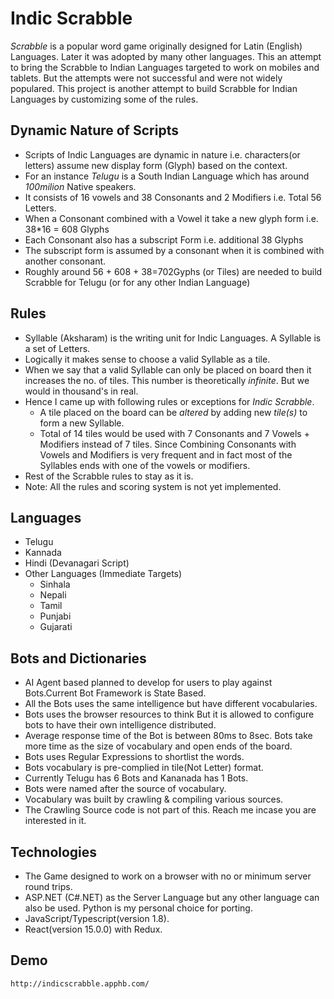 # Indic Scrabble 

*Scrabble* is a popular word game originally designed for Latin (English) Languages. Later it was adopted by many other languages.
This an attempt to bring the Scrabble to Indian Languages targeted to work on mobiles and tablets. But the attempts were not successful and were not widely populared.
This project is another attempt to build Scrabble for Indian Languages by customizing some of the rules.

## Dynamic Nature of Scripts

* Scripts of Indic Languages are dynamic in nature i.e. characters(or letters)  assume new display form (Glyph)  based on the context.
* For an instance *Telugu* is a South Indian Language which has around *100milion* Native speakers.
* It consists of 16 vowels and 38 Consonants and 2 Modifiers i.e. Total 56 Letters.
* When a Consonant combined with a Vowel it take a new glyph form i.e. 38*16 = 608 Glyphs
* Each Consonant also has a subscript Form i.e. additional 38 Glyphs
* The subscript form is assumed by a consonant when it is combined with another consonant.
* Roughly around 56 + 608 + 38=702Gyphs (or Tiles) are needed to build Scrabble for Telugu (or for any other Indian Language)

## Rules

* Syllable (Aksharam) is the writing unit for Indic Languages. A Syllable is a set of Letters.
* Logically it makes sense to choose a valid Syllable as a tile. 
* When we say that a valid Syllable can only be placed on board then it increases the no. of tiles. This number is theoretically *infinite*. But we would in thousand's in real.
* Hence I came up with following rules or exceptions for *Indic Scrabble*. 
    * A tile placed on the board can be *altered* by adding new *tile(s)* to form a new Syllable.
    * Total of 14 tiles would be used with 7 Consonants and 7 Vowels + Modifiers instead of 7 tiles. Since Combining Consonants with Vowels and Modifiers is very frequent and in fact most of the Syllables ends with one of the vowels or modifiers.
* Rest of the Scrabble rules to stay as it is.
* Note: All the rules and scoring system is not yet implemented.

## Languages

* Telugu
* Kannada
* Hindi (Devanagari Script)
* Other Languages (Immediate Targets)
    * Sinhala
    * Nepali
    * Tamil
    * Punjabi
    * Gujarati

## Bots and Dictionaries

* AI Agent based planned to develop for users to play against Bots.Current Bot Framework is State Based.
* All the Bots uses the same intelligence but have different vocabularies.
* Bots uses the browser resources to think But it is allowed to configure bots to have their own intelligence distributed.
* Average response time of the Bot is between 80ms to 8sec. Bots take more time as the size of vocabulary and open ends of the board.
* Bots uses Regular Expressions to shortlist the words.
* Bots vocabulary is pre-complied in tile(Not Letter) format.
* Currently Telugu has 6 Bots and Kananada has 1 Bots.
* Bots were named after the source of vocabulary.
* Vocabulary was built by crawling & compiling various sources. 
* The Crawling Source code is not part of this. Reach me incase you are interested in it.

## Technologies

*  The Game designed to work on a browser with no or minimum server round trips.
*  ASP.NET (C#.NET) as the Server Language but any other language can also be used. Python is my personal choice for porting.
*  JavaScript/Typescript(version 1.8).
*  React(version 15.0.0) with Redux.

## Demo
    http://indicscrabble.apphb.com/






